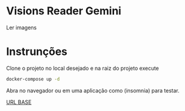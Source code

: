 # Visions Reader Gemini

Ler imagens

# Instrunções

Clone o projeto no local desejado e na raiz do projeto execute

```bash
docker-compose up -d
```

Abra no navegador ou em uma aplicação como (insomnia) para testar.

[URL BASE](http://localhost:3000/api)
